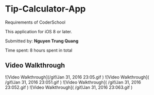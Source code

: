 # Tip-Calculator-App
Requirements of CoderSchool


This application for iOS 8 or later.

Submitted by: **Nguyen Trung Quang**

Time spent: 8 hours spent in total

## Video Walkthrough 

![Video Walkthrough](/gif/Jan 31, 2016 23:05.gif
)
![Video Walkthrough]( /gif/Jan 31, 2016 23:051.gif
)
![Video Walkthrough]( /gif/Jan 31, 2016 23:052.gif
)
![Video Walkthrough](  /gif/Jan 31, 2016 23:063.gif
)
